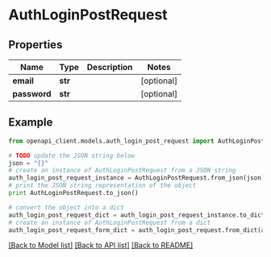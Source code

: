 # AuthLoginPostRequest


## Properties

Name | Type | Description | Notes
------------ | ------------- | ------------- | -------------
**email** | **str** |  | [optional] 
**password** | **str** |  | [optional] 

## Example

```python
from openapi_client.models.auth_login_post_request import AuthLoginPostRequest

# TODO update the JSON string below
json = "{}"
# create an instance of AuthLoginPostRequest from a JSON string
auth_login_post_request_instance = AuthLoginPostRequest.from_json(json)
# print the JSON string representation of the object
print AuthLoginPostRequest.to_json()

# convert the object into a dict
auth_login_post_request_dict = auth_login_post_request_instance.to_dict()
# create an instance of AuthLoginPostRequest from a dict
auth_login_post_request_form_dict = auth_login_post_request.from_dict(auth_login_post_request_dict)
```
[[Back to Model list]](../README.md#documentation-for-models) [[Back to API list]](../README.md#documentation-for-api-endpoints) [[Back to README]](../README.md)


